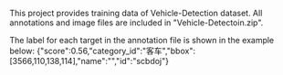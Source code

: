 This project provides training data of Vehicle-Detection dataset. All annotations and image files are included in "Vehicle-Detectoin.zip".

The label for each target in the annotation file is shown in the example below: 
{"score":0.56,"category_id":"客车","bbox":[3566,110,138,114],"name":"","id":"scbdoj"}
